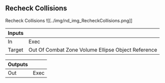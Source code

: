## Recheck Collisions
Recheck Collisions
![[../img/nd_img_RecheckCollisions.png]]

|Inputs||
|--|--|
| In | Exec |
| Target | Out Of Combat Zone Volume Ellipse Object Reference |

|Outputs||
|--|--|
| Out | Exec |
